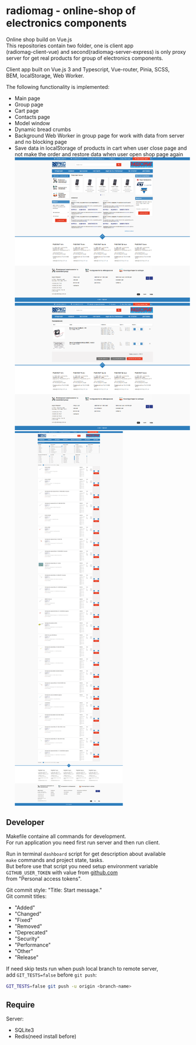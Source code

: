 # radiomag - online-shop of electronics components

Online shop build on Vue.js  
This repositories contain two folder, one is client app  
(radiomag-client-vue) and second(radiomag-server-express) is only proxy  
server for get real products for group of electronics components.

Client app built on Vue.js 3 and Typescript, Vue-router, Pinia, SCSS,  
BEM, localStorage, Web Worker.

The following functionality is implemented:

- Main page
- Group page
- Cart page
- Contacts page
- Model window
- Dynamic bread crumbs
- Background Web Worker in group page for work with data from server
  and no blocking page
- Save data in localStorage of products in cart when user close page
  and not make the order and restore data when user open shop page again
  ![](index.png)
  ![](cart.png)
  ![](group.png)

## Developer

Makefile containe all commands for development.  
For run application you need first run server and then run client.

Run in terminal `dashboard` script for get description about available  
`make` commands and project state, tasks.  
But before use that script you need setup environment variable  
`GITHUB_USER_TOKEN` with value from [github.com](https://github.com/)  
from "Personal access tokens".

Git commit style: "Title: Start message."  
Git commit titles:

- "Added"
- "Changed"
- "Fixed"
- "Removed"
- "Deprecated"
- "Security"
- "Performance"
- "Other"
- "Release"

If need skip tests run when push local branch to remote server,  
add `GIT_TESTS=false` before `git push`:

```sh
GIT_TESTS=false git push -u origin <branch-name>
```

## Require

Server:

- SQLite3
- Redis(need install before)
